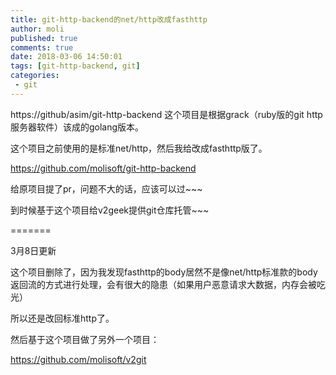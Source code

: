 ```yaml
---
title: git-http-backend的net/http改成fasthttp
author: moli
published: true
comments: true
date: 2018-03-06 14:50:01
tags: [git-http-backend, git]
categories:
 - git
---
```


https://github/asim/git-http-backend  这个项目是根据grack（ruby版的git http服务器软件）该成的golang版本。

这个项目之前使用的是标准net/http，然后我给改成fasthttp版了。

https://github.com/molisoft/git-http-backend

给原项目提了pr，问题不大的话，应该可以过~~~

到时候基于这个项目给v2geek提供git仓库托管~~~

=======

3月8日更新

这个项目删除了，因为我发现fasthttp的body居然不是像net/http标准款的body返回流的方式进行处理，会有很大的隐患（如果用户恶意请求大数据，内存会被吃光）

所以还是改回标准http了。

然后基于这个项目做了另外一个项目：

https://github.com/molisoft/v2git